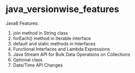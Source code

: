 # java_versionwise_features

Java8 Features:
1. join method in String class
2. forEach() method in Iterable interface
3. default and static methods in Interfaces
4. Functional Interfaces and Lambda Expressions
5. Java Stream API for Bulk Data Operations on Collections
6. Optional class
7. Date/Time API Changes